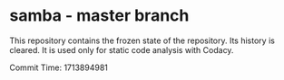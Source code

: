 # samba - master branch

This repository contains the frozen state of the repository.
Its history is cleared. It is used only for static code
analysis with Codacy.

Commit Time: 1713894981